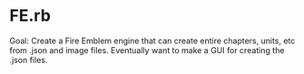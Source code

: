 # FE.rb

Goal: Create a Fire Emblem engine that can create entire chapters, units, etc from .json and image files. Eventually want to make a GUI for creating the .json files.
